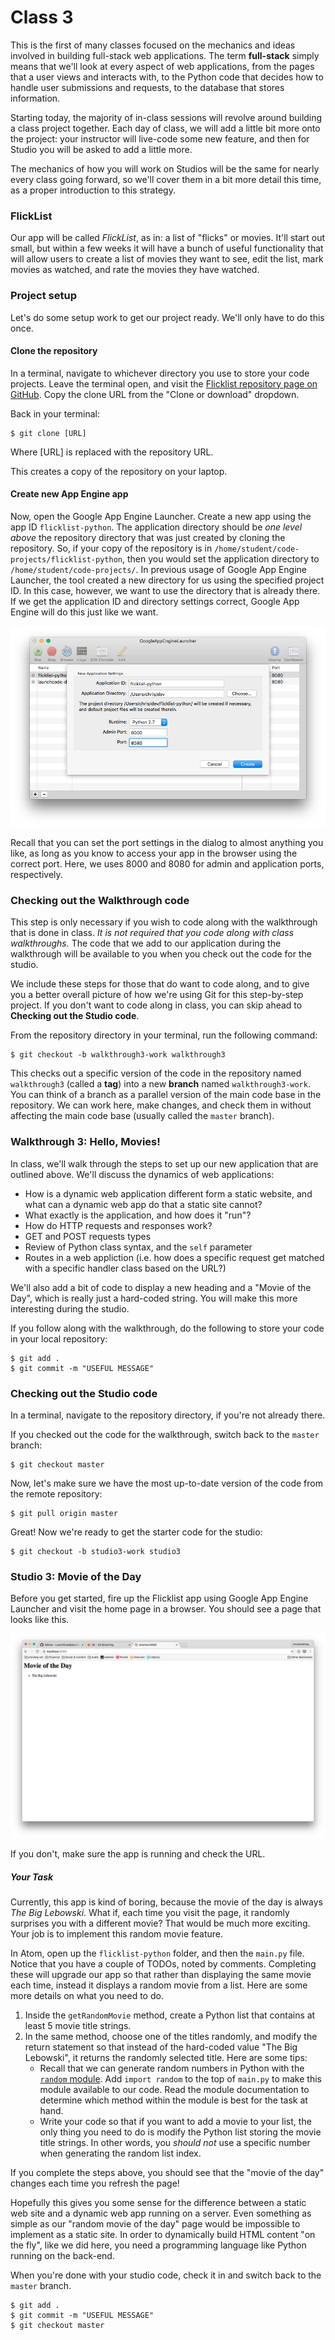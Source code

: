 # Class 3

This is the first of many classes focused on the mechanics and ideas involved in building full-stack web applications. The term **full-stack** simply means that we'll look at every aspect of web applications, from the pages that a user views and interacts with, to the Python code that decides how to handle user submissions and requests, to the database that stores information.

Starting today, the majority of in-class sessions will revolve around building a class project together. Each day of class, we will add a little bit more onto the project: your instructor will live-code some new feature, and then for Studio you will be asked to add a little more.

The mechanics of how you will work on Studios will be the same for nearly every class going forward, so we'll cover them in a bit more detail this time, as a proper introduction to this strategy.


### FlickList

Our app will be called *FlickList*, as in: a list of "flicks" or movies. It'll start out small, but within a few weeks it will have a bunch of useful functionality that will allow users to create a list of movies they want to see, edit the list, mark movies as watched, and rate the movies they have watched.

### Project setup

Let's do some setup work to get our project ready. We'll only have to do this once.

#### Clone the repository

In a terminal, navigate to whichever directory you use to store your code projects. Leave the terminal open, and visit the [Flicklist repository page on GitHub](https://github.com/LaunchCodeEducation/flicklist-python). Copy the clone URL from the "Clone or download" dropdown.

Back in your terminal:
```
$ git clone [URL]
```

Where [URL] is replaced with the repository URL.

This creates a copy of the repository on your laptop.

#### Create new App Engine app

Now, open the Google App Engine Launcher. Create a new app using the app ID `flicklist-python`. The application directory should be *one level above* the repository directory that was just created by cloning the repository. So, if your copy of the repository is in `/home/student/code-projects/flicklist-python`, then you would set the application directory to `/home/student/code-projects/`. In previous usage of Google App Engine Launcher, the tool created a new directory for us using the specified project ID. In this case, however, we want to use the directory that is already there. If we get the application ID and directory settings correct, Google App Engine will do this just like we want.

![flicklist-python in GAE](images/flicklist-gae.png)

Recall that you can set the port settings in the dialog to almost anything you like, as long as you know to access your app in the browser using the correct port. Here, we uses 8000 and 8080 for admin and application ports, respectively.

### Checking out the Walkthrough code

This step is only necessary if you wish to code along with the walkthrough that is done in class. *It is not required that you code along with class walkthroughs.* The code that we add to our application during the walkthrough will be available to you when you check out the code for the studio.

We include these steps for those that do want to code along, and to give you a better overall picture of how we're using Git for this step-by-step project. If you don't want to code along in class, you can skip ahead to **Checking out the Studio code**.

From the repository directory in your terminal, run the following command:
```
$ git checkout -b walkthrough3-work walkthrough3
```

This checks out a specific version of the code in the repository named `walkthrough3` (called a **tag**) into a new **branch** named `walkthrough3-work`. You can think of a branch as a parallel version of the main code base in the repository. We can work here, make changes, and check them in without affecting the main code base (usually called the `master` branch).

### Walkthrough 3: Hello, Movies!

In class, we'll walk through the steps to set up our new application that are outlined above. We'll discuss the dynamics of web applications:
* How is a dynamic web application different form a static website, and what can a dynamic web app do that a static site cannot?
* What exactly is the application, and how does it "run"?
* How do HTTP requests and responses work?
* GET and POST requests types
* Review of Python class syntax, and the `self` parameter
* Routes in a web appliction (i.e. how does a specific request get matched with a specific handler class based on the URL?)

We'll also add a bit of code to display a new heading and a "Movie of the Day", which is really just a hard-coded string. You will make this more interesting during the studio.

If you follow along with the walkthrough, do the following to store your code in your local repository:
```
$ git add .
$ git commit -m "USEFUL MESSAGE"
```

### Checking out the Studio code

In a terminal, navigate to the repository directory, if you're not already there.

If you checked out the code for the walkthrough, switch back to the `master` branch:

```
$ git checkout master
```

Now, let's make sure we have the most up-to-date version of the code from the remote repository:
```
$ git pull origin master
```

Great! Now we're ready to get the starter code for the studio:

```
$ git checkout -b studio3-work studio3
```

### Studio 3: Movie of the Day

Before you get started, fire up the Flicklist app using Google App Engine Launcher and visit the home page in a browser. You should see a page that looks like this.

![Walkthrough 3 version of Flicklist](images/walkthrough3-flicklist.png)

If you don't, make sure the app is running and check the URL.

##### Your Task

Currently, this app is kind of boring, because the movie of the day is always *The Big Lebowski*. What if, each time you visit the page, it randomly surprises you with a different movie? That would be much more exciting. Your job is to implement this random movie feature.

In Atom, open up the `flicklist-python` folder, and then the `main.py` file. Notice that you have a couple of TODOs, noted by comments. Completing these will upgrade our app so that rather than displaying the same movie each time, instead it displays a random movie from a list. Here are some more details on what you need to do.

1. Inside the `getRandomMovie` method, create a Python list that contains at least 5 movie title strings.
1. In the same method, choose one of the titles randomly, and modify the return statement so that instead of the hard-coded value "The Big Lebowski", it returns the randomly selected title. Here are some tips:
    * Recall that we can generate random numbers in Python with the [`random` module](https://docs.python.org/2/library/random.html). Add `import random` to the top of `main.py` to make this module available to our code. Read the module documentation to determine which method within the module is best for the task at hand.
    * Write your code so that if you want to add a movie to your list, the only thing you need to do is modify the Python list storing the movie title strings. In other words, you *should not* use a specific number when generating the random list index.

If you complete the steps above, you should see that the "movie of the day" changes each time you refresh the page!

Hopefully this gives you some sense for the difference between a static web site and a dynamic web app running on a server. Even something as simple as our "random movie of the day" page would be impossible to implement as a static site. In order to dynamically build HTML content "on the fly", like we did here, you need a programming language like Python running on the back-end.

When you're done with your studio code, check it in and switch back to the `master` branch.
```
$ git add .
$ git commit -m "USEFUL MESSAGE"
$ git checkout master
```
